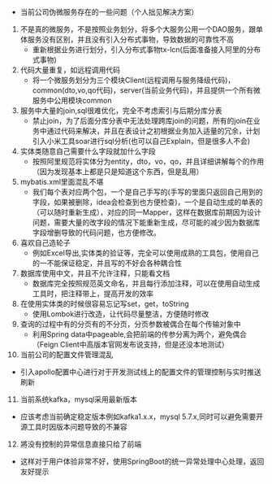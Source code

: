 - 当前公司伪微服务存在的一些问题（个人拙见解决方案）
1. 不是真的微服务，不是按照业务划分，将多个大服务公用一个DAO服务，跟单体服务没有区别，并且没有引入分布式事物，导致数据的可靠性不高
   - 重新根据业务进行划分，引入分布式事物tx-lcn(后面准备接入阿里的分布式事物)
2. 代码大量重复，如远程调用代码
   - 将一个微服务划分为三个模块Client(远程调用与服务降级代码)，common(dto,vo,qo代码)，server(当前业务代码)，并且提供一个所有微服务中公用模块common
3. 服务中大量的join,sql很难优化，完全不考虑索引与后期分库分表
   - 禁止join，为了后面分库分表中无法处理跨库join的问题，所有的join在业务中通过代码来解决，并且在表设计之初根据业务加入适量的冗余，计划引入小米工具soar进行sql分析(也可以自己Explain，但是很多人不会)
4. 实体类随意自己需要什么字段就加什么字段
   - 按照阿里规范将实体分为entity，dto，vo，qo，并且详细讲解每个的作用（因为发现基本上都是只是知道这个东西，但是乱用）
5. mybatis.xml里面混乱不堪
   - 我们每个表对应两个包，一个是自己手写的(手写的里面只返回自己用到的字段，如果被删除，idea会检查到也方便检查)，一个是自动生成的单表的（可以随时重新生成），对应的同一Mapper，这样在数据库前期因为设计问题，需要大量的改字段的情况下能重新生成，尽可能的减少因为数据库字段增删导致的代码问题，也方便修改。
6. 喜欢自己造轮子
   - 例如Excel导出,实体类的验证等，完全可以使用成熟的工具包，使用自己的一不能保证稳定，并且写的不好会各种耦合性
7. 数据库使用中文，并且不允许注释，只能看文档
   - 数据库完全按照规范英文命名，并且每行添加注释，可以在使用自动生成工具时，把注释带上，提高开发的效率
8. 在使用实体类的时候很容易忘记写set，get，toString
   - 使用Lombok进行改造，让代码尽量整洁，方便随时修改
9. 查询的过程中有的分页有的不分页，分页参数被偶合在每个传输对象中
   - 利用Spring data中pageable,会把前端的传参分离为两个，避免偶合（Feign Client中高版本官网发布说支持，但是还没本地测试）
10. 当前公司的配置文件管理混乱
   - 引入apollo配置中心进行对于开发测试线上的配置文件的管理控制与实时推送刷新
11. 当前系统kafka，mysql采用最新版本
   - 应该考虑当前确定稳定版本例如kafka1.x.x，mysql 5.7.x,同时可以避免需要开源工具时因版本问题导致的不兼容
12. 將没有控制的异常信息直接只给了前端
   - 这样对于用户体验非常不好，使用SpringBoot的统一异常处理中心处理，返回友好提示
   
                                                                                                                                                                                                                                                                                                                                                                                                                                                                                                                                                                                                                                                                                                                                                                                                                                                                                                                                                                                                                                                                                                                                                                                                                                                                                                                                                                                                                                                                                                                                                                                                                                                                                                                                                                                                                                                                                                                                                                                                                                                                                                                                                                                                                                                                                                                                                                                                                                                                                                                                                                                                                                                                                                                                                                                                                                                                                                                                                                                                                                                                                                                                                                                                                                                                                                                                                                                                                                                                                                                                                                                                                                                                                                                                                                                                                                                                                                                                                                                                                                                                                                                                                                                                                                                                                                                                                                                                                                                                                                                                                                                                                                                                                                                                                                                                                                                                                                                                                                                                                                                                                                                                                                                                                                                                                                                                                                                                                                                                                                                                                                                                                                                                                                                                                                                                                                                                                                                                                                                                                                                                                                                                                                                                                                                                                                                                                                                                                                                                                                                                                                                                                                                                                                                                                                                                                                                                                                                                                                                                                                                                                                                                                                                                                                                                                                                                                                                                                                                                                                                                                                                                                                                                                                                                                                                                                                                                                                                                                                                                                                                                                                                                                                                                                                                                                                                                                                                                                                                                                                                                                                                                                                                                                                                                                                                                                                                                                                                                                                                                                                                                                                                                                                                                                                                                                                                                                                                                                                                                                                                                                                                                                                                                                                                                                                                                                                                                                                                                                                                                                                                                                                                                    